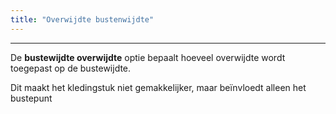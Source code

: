 ```yaml
---
title: "Overwijdte bustenwijdte"
---
```


***

De **bustewijdte overwijdte** optie bepaalt hoeveel overwijdte wordt toegepast op de bustewijdte.

<Note>Dit maakt het kledingstuk niet gemakkelijker, maar beïnvloedt alleen het bustepunt</Note>




